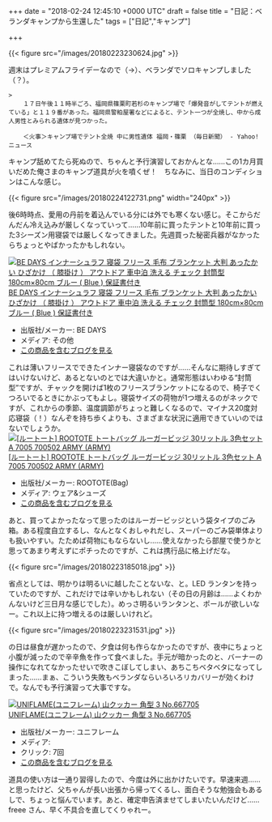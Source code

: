 
+++
date = "2018-02-24 12:45:10 +0000 UTC"
draft = false
title = "日記：ベランダキャンプから生還した"
tags = ["日記","キャンプ"]

+++


{{< figure src="/images/20180223230624.jpg"  >}}

週末はプレミアムフライデーなので（→）、ベランダでソロキャンプしました（？）。

    >
        １７日午後１１時半ごろ、福岡県篠栗町若杉のキャンプ場で「爆発音がしてテントが燃えている」と１１９番があった。福岡県警粕屋署などによると、テント一つが全焼し、中から成人男性とみられる遺体が見つかった。

        ＜火事＞キャンプ場でテント全焼 中に男性遺体 福岡・篠栗 （毎日新聞） - Yahoo!ニュース
    
キャンプ舐めてたら死ぬので、ちゃんと予行演習しておかんとな……この1カ月買いだめた俺さまのキャンプ道具が火を噴くぜ！　ちなみに、当日のコンディションはこんな感じ。

{{< figure src="/images/20180224122731.png" width="240px" >}}

後6時時点、愛用の丹前を着込んでいる分には外でも寒くない感じ。そこからだんだん冷え込みが厳しくなっていって……10年前に買ったテントと10年前に買った3シーズン用寝袋では厳しくなってきました。先週買った秘密兵器がなかったらちょっとやばかったかもしれない。<div class="hatena-asin-detail"><a href="http://www.amazon.co.jp/exec/obidos/ASIN/B06WD6FCJN/bestylesnet-22/"><img src="https://images-fe.ssl-images-amazon.com/images/I/41iRARvaoEL._SL160_.jpg" class="hatena-asin-detail-image" alt="BE DAYS インナーシュラフ 寝袋 フリース 毛布 ブランケット 大判 あったかい ひざかけ （ 膝掛け ） アウトドア 車中泊 洗える チェック 封筒型 180cm×80cm ブルー ( Blue ) 保証書付き" title="BE DAYS インナーシュラフ 寝袋 フリース 毛布 ブランケット 大判 あったかい ひざかけ （ 膝掛け ） アウトドア 車中泊 洗える チェック 封筒型 180cm×80cm ブルー ( Blue ) 保証書付き"/></a><div class="hatena-asin-detail-info"><a href="http://www.amazon.co.jp/exec/obidos/ASIN/B06WD6FCJN/bestylesnet-22/">BE DAYS インナーシュラフ 寝袋 フリース 毛布 ブランケット 大判 あったかい ひざかけ （ 膝掛け ） アウトドア 車中泊 洗える チェック 封筒型 180cm×80cm ブルー ( Blue ) 保証書付き</a><ul><li><span class="hatena-asin-detail-label">出版社/メーカー:</span> BE DAYS</li><li><span class="hatena-asin-detail-label">メディア:</span> その他</li><li><a href="http://d.hatena.ne.jp/asin/B06WD6FCJN/bestylesnet-22" target="_blank">この商品を含むブログを見る</a></li></ul></div><div class="hatena-asin-detail-foot"></div></div>これは薄いフリースでできたインナー寝袋なのですが……そんなに期待しすぎてはいけないけど、あるとないのとでは大違いかと。通常形態はいわゆる“封筒型”ですが、チャックを開けば1枚のフリースブランケットになるので、椅子でくつろいでるときにかぶってもよし。寝袋サイズの荷物が1つ増えるのがネックですが、これからの季節、温度調節がちょっと難しくなるので、マイナス20度対応寝袋（！）なんぞを持ち歩くよりも、さまざまな状況に適用できていいのではないでしょうか。<div class="hatena-asin-detail"><a href="http://www.amazon.co.jp/exec/obidos/ASIN/B00H6XBI7I/bestylesnet-22/"><img src="https://images-fe.ssl-images-amazon.com/images/I/41jp6ZD0m%2BL._SL160_.jpg" class="hatena-asin-detail-image" alt="[ルートート] ROOTOTE トートバッグ ルーガービッジ 30リットル 3色セット A 7005 700502 ARMY (ARMY)" title="[ルートート] ROOTOTE トートバッグ ルーガービッジ 30リットル 3色セット A 7005 700502 ARMY (ARMY)"/></a><div class="hatena-asin-detail-info"><a href="http://www.amazon.co.jp/exec/obidos/ASIN/B00H6XBI7I/bestylesnet-22/">[ルートート] ROOTOTE トートバッグ ルーガービッジ 30リットル 3色セット A 7005 700502 ARMY (ARMY)</a><ul><li><span class="hatena-asin-detail-label">出版社/メーカー:</span> ROOTOTE(Bag)</li><li><span class="hatena-asin-detail-label">メディア:</span> ウェア&amp;シューズ</li><li><a href="http://d.hatena.ne.jp/asin/B00H6XBI7I/bestylesnet-22" target="_blank">この商品を含むブログを見る</a></li></ul></div><div class="hatena-asin-detail-foot"></div></div>あと、買ってよかったなって思ったのはルーガービッジという袋タイプのごみ箱。ある程度自立するし、なんとなくおしゃれだし、スーパーのごみ袋単体よりも扱いやすい。たためば荷物にもならないし……使えなかったら部屋で使うかと思ってあまり考えずにポチったのですが、これは携行品に格上げだな。

{{< figure src="/images/20180223185018.jpg"  >}}

省点としては、明かりは明るいに越したことないな、と。LED ランタンを持っていたのですが、これだけでは辛いかもしれない（その日の月齢は……よくわかんないけど三日月な感じでした）。めっさ明るいランタンと、ポールが欲しいなー。これ以上に持つ増えるのは厳しいけれど。

{{< figure src="/images/20180223231531.jpg"  >}}

の日は昼食が遅かったので、夕食は何も作らなかったのですが、夜中にちょっと小腹が減ったので辛辛魚を作って食べました。手元が暗かったのと、バーナーの操作になれてなかったせいで吹きこぼしてしまい、あちこちベタベタになってしまった……まぁ、こういう失敗もベランダならいろいろリカバリーが効くわけで。なんでも予行演習って大事ですな。<div class="hatena-asin-detail"><a href="http://www.amazon.co.jp/exec/obidos/ASIN/B007FFSTHE/bestylesnet-22/"><img src="https://images-fe.ssl-images-amazon.com/images/I/51xEqsBlLkL._SL160_.jpg" class="hatena-asin-detail-image" alt="UNIFLAME(ユニフレーム) 山クッカー 角型 3 No.667705" title="UNIFLAME(ユニフレーム) 山クッカー 角型 3 No.667705"/></a><div class="hatena-asin-detail-info"><a href="http://www.amazon.co.jp/exec/obidos/ASIN/B007FFSTHE/bestylesnet-22/">UNIFLAME(ユニフレーム) 山クッカー 角型 3 No.667705</a><ul><li><span class="hatena-asin-detail-label">出版社/メーカー:</span> ユニフレーム</li><li><span class="hatena-asin-detail-label">メディア:</span> </li><li> <span class="hatena-asin-detail-label">クリック</span>: 7回</li><li><a href="http://d.hatena.ne.jp/asin/B007FFSTHE/bestylesnet-22" target="_blank">この商品を含むブログを見る</a></li></ul></div><div class="hatena-asin-detail-foot"></div></div>道具の使い方は一通り習得したので、今度は外に出かけたいです。早速来週……と思ったけど、父ちゃんが長い出張から帰ってくるし、面白そうな勉強会もあるしで、ちょっと悩んでいます。あと、確定申告済ませてしまいたいんだけど……freee さん、早く不具合を直してくりゃれー。


